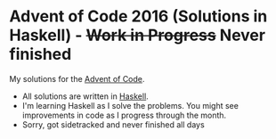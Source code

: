 # Advent of Code 2016 (Solutions in Haskell) - ~~Work in Progress~~ Never finished

My solutions for the [Advent of Code](http://adventofcode.com/).

- All solutions are written in [Haskell](https://www.haskell.org/).
- I'm learning Haskell as I solve the problems. You might see improvements in code as I progress through the month.
- Sorry, got sidetracked and never finished all days